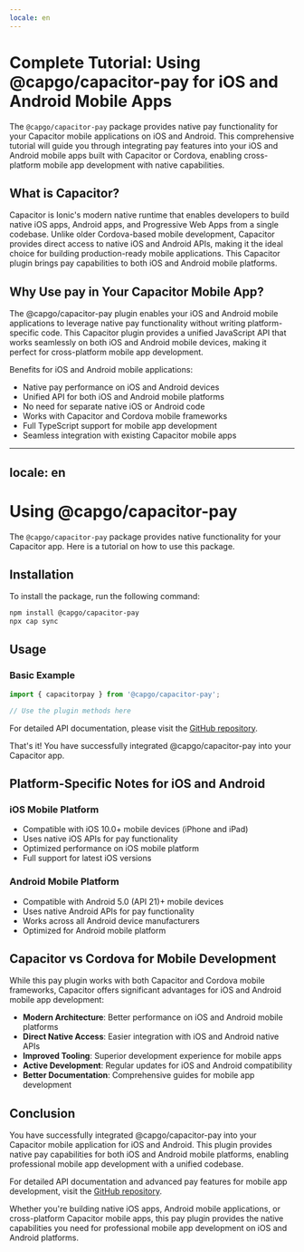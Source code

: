 ```yaml
---
locale: en
---
```


# Complete Tutorial: Using @capgo/capacitor-pay for iOS and Android Mobile Apps

The `@capgo/capacitor-pay` package provides native pay functionality for your Capacitor mobile applications on iOS and Android. This comprehensive tutorial will guide you through integrating pay features into your iOS and Android mobile apps built with Capacitor or Cordova, enabling cross-platform mobile app development with native capabilities.

## What is Capacitor?

Capacitor is Ionic's modern native runtime that enables developers to build native iOS apps, Android apps, and Progressive Web Apps from a single codebase. Unlike older Cordova-based mobile development, Capacitor provides direct access to native iOS and Android APIs, making it the ideal choice for building production-ready mobile applications. This Capacitor plugin brings pay capabilities to both iOS and Android mobile platforms.

## Why Use pay in Your Capacitor Mobile App?

The @capgo/capacitor-pay plugin enables your iOS and Android mobile applications to leverage native pay functionality without writing platform-specific code. This Capacitor plugin provides a unified JavaScript API that works seamlessly on both iOS and Android mobile devices, making it perfect for cross-platform mobile app development.

Benefits for iOS and Android mobile applications:
- Native pay performance on iOS and Android devices
- Unified API for both iOS and Android mobile platforms
- No need for separate native iOS or Android code
- Works with Capacitor and Cordova mobile frameworks
- Full TypeScript support for mobile app development
- Seamless integration with existing Capacitor mobile apps

---
locale: en
---
# Using @capgo/capacitor-pay

The `@capgo/capacitor-pay` package provides native functionality for your Capacitor app. Here is a tutorial on how to use this package.

## Installation

To install the package, run the following command:

```bash
npm install @capgo/capacitor-pay
npx cap sync
```

## Usage

### Basic Example

```typescript
import { capacitorpay } from '@capgo/capacitor-pay';

// Use the plugin methods here
```

For detailed API documentation, please visit the [GitHub repository](https://github.com/Cap-go/capacitor-pay).

That's it! You have successfully integrated @capgo/capacitor-pay into your Capacitor app.

## Platform-Specific Notes for iOS and Android

### iOS Mobile Platform

- Compatible with iOS 10.0+ mobile devices (iPhone and iPad)
- Uses native iOS APIs for pay functionality
- Optimized performance on iOS mobile platform
- Full support for latest iOS versions

### Android Mobile Platform

- Compatible with Android 5.0 (API 21)+ mobile devices
- Uses native Android APIs for pay functionality
- Works across all Android device manufacturers
- Optimized for Android mobile platform

## Capacitor vs Cordova for Mobile Development

While this pay plugin works with both Capacitor and Cordova mobile frameworks, Capacitor offers significant advantages for iOS and Android mobile app development:

- **Modern Architecture**: Better performance on iOS and Android mobile platforms
- **Direct Native Access**: Easier integration with iOS and Android native APIs
- **Improved Tooling**: Superior development experience for mobile apps
- **Active Development**: Regular updates for iOS and Android compatibility
- **Better Documentation**: Comprehensive guides for mobile app development

## Conclusion

You have successfully integrated @capgo/capacitor-pay into your Capacitor mobile application for iOS and Android. This plugin provides native pay capabilities for both iOS and Android mobile platforms, enabling professional mobile app development with a unified codebase.

For detailed API documentation and advanced pay features for mobile app development, visit the [GitHub repository](https://github.com/Cap-go/capacitor-pay).

Whether you're building native iOS apps, Android mobile applications, or cross-platform Capacitor mobile apps, this pay plugin provides the native capabilities you need for professional mobile app development on iOS and Android platforms.
